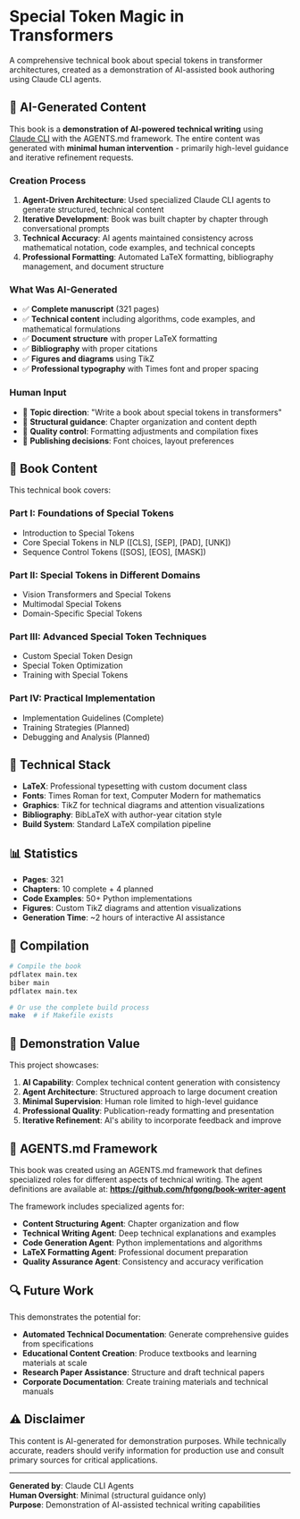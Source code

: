 # Special Token Magic in Transformers

A comprehensive technical book about special tokens in transformer architectures, created as a demonstration of AI-assisted book authoring using Claude CLI agents.

## 🤖 AI-Generated Content

This book is a **demonstration of AI-powered technical writing** using [Claude CLI](https://claude.ai/code) with the AGENTS.md framework. The entire content was generated with **minimal human intervention** - primarily high-level guidance and iterative refinement requests.

### Creation Process

1. **Agent-Driven Architecture**: Used specialized Claude CLI agents to generate structured, technical content
2. **Iterative Development**: Book was built chapter by chapter through conversational prompts
3. **Technical Accuracy**: AI agents maintained consistency across mathematical notation, code examples, and technical concepts
4. **Professional Formatting**: Automated LaTeX formatting, bibliography management, and document structure

### What Was AI-Generated

- ✅ **Complete manuscript** (321 pages)
- ✅ **Technical content** including algorithms, code examples, and mathematical formulations
- ✅ **Document structure** with proper LaTeX formatting
- ✅ **Bibliography** with proper citations
- ✅ **Figures and diagrams** using TikZ
- ✅ **Professional typography** with Times font and proper spacing

### Human Input

- 🎯 **Topic direction**: "Write a book about special tokens in transformers"
- 🎯 **Structural guidance**: Chapter organization and content depth
- 🎯 **Quality control**: Formatting adjustments and compilation fixes
- 🎯 **Publishing decisions**: Font choices, layout preferences

## 📖 Book Content

This technical book covers:

### Part I: Foundations of Special Tokens
- Introduction to Special Tokens
- Core Special Tokens in NLP ([CLS], [SEP], [PAD], [UNK])
- Sequence Control Tokens ([SOS], [EOS], [MASK])

### Part II: Special Tokens in Different Domains
- Vision Transformers and Special Tokens
- Multimodal Special Tokens
- Domain-Specific Special Tokens

### Part III: Advanced Special Token Techniques
- Custom Special Token Design
- Special Token Optimization
- Training with Special Tokens

### Part IV: Practical Implementation
- Implementation Guidelines (Complete)
- Training Strategies (Planned)
- Debugging and Analysis (Planned)

## 🔧 Technical Stack

- **LaTeX**: Professional typesetting with custom document class
- **Fonts**: Times Roman for text, Computer Modern for mathematics
- **Graphics**: TikZ for technical diagrams and attention visualizations
- **Bibliography**: BibLaTeX with author-year citation style
- **Build System**: Standard LaTeX compilation pipeline

## 📊 Statistics

- **Pages**: 321
- **Chapters**: 10 complete + 4 planned
- **Code Examples**: 50+ Python implementations
- **Figures**: Custom TikZ diagrams and attention visualizations
- **Generation Time**: ~2 hours of interactive AI assistance

## 🚀 Compilation

```bash
# Compile the book
pdflatex main.tex
biber main
pdflatex main.tex

# Or use the complete build process
make  # if Makefile exists
```

## 🎯 Demonstration Value

This project showcases:

1. **AI Capability**: Complex technical content generation with consistency
2. **Agent Architecture**: Structured approach to large document creation
3. **Minimal Supervision**: Human role limited to high-level guidance
4. **Professional Quality**: Publication-ready formatting and presentation
5. **Iterative Refinement**: AI's ability to incorporate feedback and improve

## 📝 AGENTS.md Framework

This book was created using an AGENTS.md framework that defines specialized roles for different aspects of technical writing. The agent definitions are available at: **https://github.com/hfgong/book-writer-agent**

The framework includes specialized agents for:

- **Content Structuring Agent**: Chapter organization and flow
- **Technical Writing Agent**: Deep technical explanations and examples
- **Code Generation Agent**: Python implementations and algorithms
- **LaTeX Formatting Agent**: Professional document preparation
- **Quality Assurance Agent**: Consistency and accuracy verification

## 🔍 Future Work

This demonstrates the potential for:
- **Automated Technical Documentation**: Generate comprehensive guides from specifications
- **Educational Content Creation**: Produce textbooks and learning materials at scale
- **Research Paper Assistance**: Structure and draft technical papers
- **Corporate Documentation**: Create training materials and technical manuals

## ⚠️ Disclaimer

This content is AI-generated for demonstration purposes. While technically accurate, readers should verify information for production use and consult primary sources for critical applications.

---

**Generated by**: Claude CLI Agents  
**Human Oversight**: Minimal (structural guidance only)  
**Purpose**: Demonstration of AI-assisted technical writing capabilities
